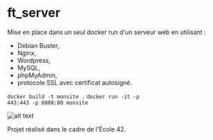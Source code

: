 # ft_server

Mise en place dans un seul docker run d'un serveur web en utilisant :

-   Debian Buster,
-   Nginx,
-   Wordpress,
-   MySQL,
-   phpMyAdmin,
-   protocole SSL avec certificat autosigné.

<code>docker build -t monsite .</code>
<code>docker run -it -p 443:443 -p 8080:80 monsite</code>

![alt text](http://g.recordit.co/TteImByZj2.gif)

Projet réalisé dans le cadre de l'École 42.
